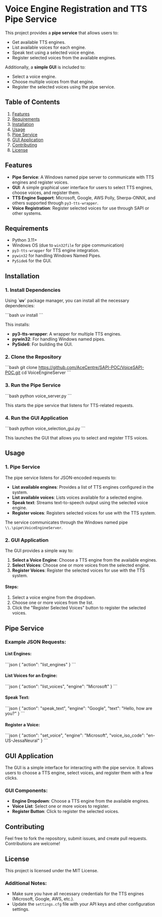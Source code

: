 
# Voice Engine Registration and TTS Pipe Service

This project provides a **pipe service** that allows users to:
- Get available TTS engines.
- List available voices for each engine.
- Speak text using a selected voice engine.
- Register selected voices from the available engines.

Additionally, a **simple GUI** is included to:
- Select a voice engine.
- Choose multiple voices from that engine.
- Register the selected voices using the pipe service.

## Table of Contents
1. [Features](#features)
2. [Requirements](#requirements)
3. [Installation](#installation)
4. [Usage](#usage)
5. [Pipe Service](#pipe-service)
6. [GUI Application](#gui-application)
7. [Contributing](#contributing)
8. [License](#license)

## Features

- **Pipe Service**: A Windows named pipe server to communicate with TTS engines and register voices.
- **GUI**: A simple graphical user interface for users to select TTS engines, choose voices, and register them.
- **TTS Engine Support**: Microsoft, Google, AWS Polly, Sherpa-ONNX, and others supported through `py3-tts-wrapper`.
- **Voice Registration**: Register selected voices for use through SAPI or other systems.

## Requirements

- Python 3.11+
- Windows OS (due to `win32file` for pipe communication)
- `py3-tts-wrapper` for TTS engine integration.
- `pywin32` for handling Windows Named Pipes.
- `PySide6` for the GUI.

## Installation

### 1. Install Dependencies

Using **\`uv\`** package manager, you can install all the necessary dependencies:

\`\`\`bash
uv install
\`\`\`

This installs:
- **py3-tts-wrapper**: A wrapper for multiple TTS engines.
- **pywin32**: For handling Windows named pipes.
- **PySide6**: For building the GUI.

### 2. Clone the Repository

\`\`\`bash
git clone https://github.com/AceCentre/SAPI-POC/VoiceSAPI-POC.git
cd VoiceEngineServer
\`\`\`

### 3. Run the Pipe Service

\`\`\`bash
python voice_server.py
\`\`\`

This starts the pipe service that listens for TTS-related requests.

### 4. Run the GUI Application

\`\`\`bash
python voice_selection_gui.py
\`\`\`

This launches the GUI that allows you to select and register TTS voices.

## Usage

### 1. Pipe Service

The pipe service listens for JSON-encoded requests to:
- **List available engines**: Provides a list of TTS engines configured in the system.
- **List available voices**: Lists voices available for a selected engine.
- **Speak text**: Streams text-to-speech output using the selected voice engine.
- **Register voices**: Registers selected voices for use with the TTS system.

The service communicates through the Windows named pipe `\\.\pipe\VoiceEngineServer`.

### 2. GUI Application

The GUI provides a simple way to:
1. **Select a Voice Engine**: Choose a TTS engine from the available engines.
2. **Select Voices**: Choose one or more voices from the selected engine.
3. **Register Voices**: Register the selected voices for use with the TTS system.

#### Steps:
1. Select a voice engine from the dropdown.
2. Choose one or more voices from the list.
3. Click the "Register Selected Voices" button to register the selected voices.

## Pipe Service

### Example JSON Requests:

#### List Engines:

\`\`\`json
{
  "action": "list_engines"
}
\`\`\`

#### List Voices for an Engine:

\`\`\`json
{
  "action": "list_voices",
  "engine": "Microsoft"
}
\`\`\`

#### Speak Text:

\`\`\`json
{
  "action": "speak_text",
  "engine": "Google",
  "text": "Hello, how are you?"
}
\`\`\`

#### Register a Voice:

\`\`\`json
{
  "action": "set_voice",
  "engine": "Microsoft",
  "voice_iso_code": "en-US-JessaNeural"
}
\`\`\`

## GUI Application

The GUI is a simple interface for interacting with the pipe service. It allows users to choose a TTS engine, select voices, and register them with a few clicks.

### GUI Components:
- **Engine Dropdown**: Choose a TTS engine from the available engines.
- **Voice List**: Select one or more voices to register.
- **Register Button**: Click to register the selected voices.

## Contributing

Feel free to fork the repository, submit issues, and create pull requests. Contributions are welcome!

## License

This project is licensed under the MIT License.

### Additional Notes:
- Make sure you have all necessary credentials for the TTS engines (Microsoft, Google, AWS, etc.).
- Update the `settings.cfg` file with your API keys and other configuration settings.
